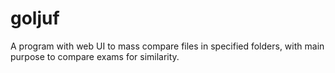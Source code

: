 # goljuf
A program with web UI to mass compare files in specified folders, with main purpose to compare exams for similarity.
